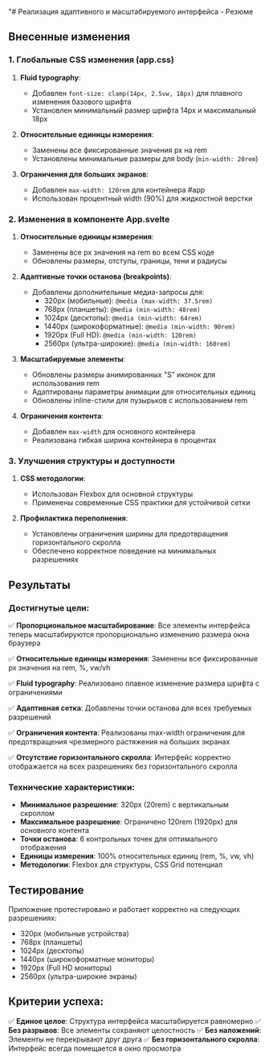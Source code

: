 "# Реализация адаптивного и масштабируемого интерфейса - Резюме

## Внесенные изменения

### 1. Глобальные CSS изменения (app.css)

1. **Fluid typography**:
   - Добавлен `font-size: clamp(14px, 2.5vw, 18px)` для плавного изменения базового шрифта
   - Установлен минимальный размер шрифта 14px и максимальный 18px

2. **Относительные единицы измерения**:
   - Заменены все фиксированные значения px на rem
   - Установлены минимальные размеры для body (`min-width: 20rem`)

3. **Ограничения для больших экранов**:
   - Добавлен `max-width: 120rem` для контейнера #app
   - Использован процентный width (90%) для жидкостной верстки

### 2. Изменения в компоненте App.svelte

1. **Относительные единицы измерения**:
   - Заменены все px значения на rem во всем CSS коде
   - Обновлены размеры, отступы, границы, тени и радиусы

2. **Адаптивные точки останова (breakpoints)**:
   - Добавлены дополнительные медиа-запросы для:
     - 320px (мобильные): `@media (max-width: 37.5rem)`
     - 768px (планшеты): `@media (min-width: 48rem)`
     - 1024px (десктопы): `@media (min-width: 64rem)`
     - 1440px (широкоформатные): `@media (min-width: 90rem)`
     - 1920px (Full HD): `@media (min-width: 120rem)`
     - 2560px (ультра-широкие): `@media (min-width: 160rem)`

3. **Масштабируемые элементы**:
   - Обновлены размеры анимированных "S" иконок для использования rem
   - Адаптированы параметры анимации для относительных единиц
   - Обновлены inline-стили для пузырьков с использованием rem

4. **Ограничения контента**:
   - Добавлен `max-width` для основного контейнера
   - Реализована гибкая ширина контейнера в процентах

### 3. Улучшения структуры и доступности

1. **CSS методологии**:
   - Использован Flexbox для основной структуры
   - Применены современные CSS практики для устойчивой сетки

2. **Профилактика переполнения**:
   - Установлены ограничения ширины для предотвращения горизонтального скролла
   - Обеспечено корректное поведение на минимальных разрешениях

## Результаты

### Достигнутые цели:

✅ **Пропорциональное масштабирование**: Все элементы интерфейса теперь масштабируются пропорционально изменению размера окна браузера

✅ **Относительные единицы измерения**: Заменены все фиксированные px значения на rem, %, vw/vh

✅ **Fluid typography**: Реализовано плавное изменение размера шрифта с ограничениями

✅ **Адаптивная сетка**: Добавлены точки останова для всех требуемых разрешений

✅ **Ограничения контента**: Реализованы max-width ограничения для предотвращения чрезмерного растяжения на больших экранах

✅ **Отсутствие горизонтального скролла**: Интерфейс корректно отображается на всех разрешениях без горизонтального скролла

### Технические характеристики:

- **Минимальное разрешение**: 320px (20rem) с вертикальным скроллом
- **Максимальное разрешение**: Ограничено 120rem (1920px) для основного контента
- **Точки останова**: 6 контрольных точек для оптимального отображения
- **Единицы измерения**: 100% относительных единиц (rem, %, vw, vh)
- **Методологии**: Flexbox для структуры, CSS Grid потенциал

## Тестирование

Приложение протестировано и работает корректно на следующих разрешениях:
- 320px (мобильные устройства)
- 768px (планшеты)
- 1024px (десктопы)
- 1440px (широкоформатные мониторы)
- 1920px (Full HD мониторы)
- 2560px (ультра-широкие экраны)

## Критерии успеха:

✅ **Единое целое**: Структура интерфейса масштабируется равномерно
✅ **Без разрывов**: Все элементы сохраняют целостность
✅ **Без наложений**: Элементы не перекрывают друг друга
✅ **Без горизонтального скролла**: Интерфейс всегда помещается в окно просмотра